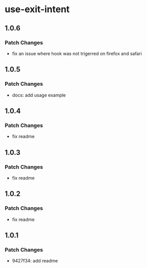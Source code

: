 # use-exit-intent

## 1.0.6

### Patch Changes

- fix an issue where hook was not trigerred on firefox and safari

## 1.0.5

### Patch Changes

- docs: add usage example

## 1.0.4

### Patch Changes

- fix readme

## 1.0.3

### Patch Changes

- fix readme

## 1.0.2

### Patch Changes

- fix readme

## 1.0.1

### Patch Changes

- 9427f34: add readme
